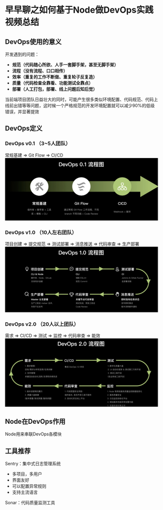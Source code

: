 # 早早聊之如何基于Node做DevOps实践视频总结

## DevOps使用的意义
开发遇到的问题：

- **规范（代码随心所欲、人手一套脚手架，甚至无脚手架）**
- **流程（没有流程、口口相传）**
- **效率（重复的工作不断做、重复轮子反复造）**
- **质量（代码检查全靠看、功能测试全靠点）**
- **部署（人工打包，部署、线上问题后知后觉）**



当前端项目团队日益壮大的同时，可能产生很多类似环境配置、代码规范、代码上线前出错等等问题，这时候一个严格规范的开发环境配置就可以减少90%的低级错误，并显著提效


## DevOps定义

### DevOps v0.1 （3~5人团队）
常规基建 => Git Flow => CI/CD
![image.png](./images/zaozaoliao-devOps/img-1.png)



### DevOps v1.0 （10人左右团队）
项目创建 => 提交规范 => 测试部署 => 消息推送 => 代码审查 => 生产部署
![image.png](./images/zaozaoliao-devOps/img-2.png)



### DevOps v2.0 （20人以上团队）
需求 => CI/CD => 测试 => 监控 => 代码审查 => 能效
![image.png](./images/zaozaoliao-devOps/img-3.png)

## Node在DevOps作用
Node用来串联DevOps各模块
​
## 工具推荐
Sentry：集中式日志管理系统

* 多项目，多用户
* 界面友好
* 可以配置异常规则
* 支持主流语言

Sonar：代码质量监测工具
